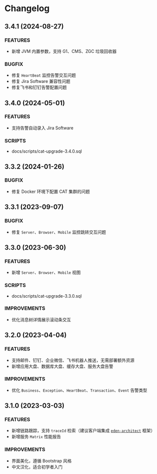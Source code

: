 # Changelog

## 3.4.1 (2024-08-27)

### FEATURES

- 新增 JVM 内置参数，支持 G1、CMS、ZGC 垃圾回收器

### BUGFIX

- 修复 `HeartBeat` 监控告警交互问题
- 修复 Jira Software 兼容性问题
- 修复飞书和钉钉告警配置问题 

## 3.4.0 (2024-05-01)

### FEATURES

- 支持告警自动录入 Jira Software

### SCRIPTS

- docs/scripts/cat-upgrade-3.4.0.sql

## 3.3.2 (2024-01-26)

### BUGFIX

- 修复 Docker 环境下配置 CAT 集群的问题

## 3.3.1 (2023-09-07)

### BUGFIX

- 修复 `Server`、`Browser`、`Mobile` 监控跳转交互问题

## 3.3.0 (2023-06-30)

### FEATURES

- 新增 `Server`、`Browser`、`Mobile` 视图

### SCRIPTS

- docs/scripts/cat-upgrade-3.3.0.sql

### IMPROVEMENTS

- 优化消息树详情展示滚动条交互

## 3.2.0 (2023-04-04)

### FEATURES

- 支持邮件、钉钉、企业微信、飞书机器人推送，无需部署额外资源
- 新增应用大盘、数据库大盘、缓存大盘、服务大盘告警

### IMPROVEMENTS

- 优化 `Business`、`Exception`、`HeartBeat`、`Transaction`、`Event` 告警类型

## 3.1.0 (2023-03-03)

### FEATURES

- 新增链路跟踪，支持 `traceId` 检索（建议客户端集成 [`eden-architect`](https://github.com/shiyindaxiaojie/eden-architect.git) 框架）
- 新增服务 `Matrix` 性能报告

### IMPROVEMENTS

- 界面美化，遵循 Bootstrap 风格
- 中文汉化，适合初学者入门

